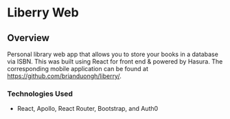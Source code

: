 # Liberry Web

## Overview
Personal library web app that allows you to store your books in a database via ISBN. This was built using React for front end & powered by Hasura. The corresponding mobile application can be found at https://github.com/brianduongh/liberry/.

### Technologies Used
* React, Apollo, React Router, Bootstrap, and Auth0
